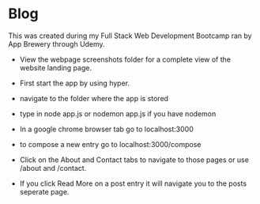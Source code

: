 # Blog
This was created during my Full Stack Web Development Bootcamp ran by App Brewery through Udemy.

- View the webpage screenshots folder for a complete view of the website landing page.

- First start the app by using hyper.
- navigate to the folder where the app is stored
- type in node app.js or nodemon app.js if you have nodemon
- In a google chrome browser tab go to localhost:3000

- to compose a new entry go to localhost:3000/compose
- Click on the About and Contact tabs to navigate to those pages or use /about and /contact.
- If you click Read More on a post entry it will navigate you to the posts seperate page.
